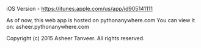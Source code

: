 iOS Version - https://itunes.apple.com/us/app/id905141111

As of now, this web app is hosted on pythonanywhere.com
You can view it on: asheer.pythonanywhere.com

Copyright (c) 2015 Asheer Tanveer. All rights reserved.
